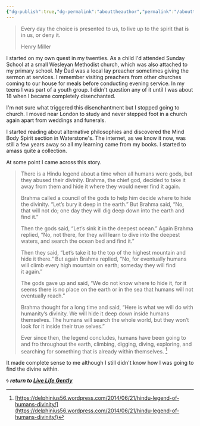 ```yaml
---
{"dg-publish":true,"dg-permalink":"abouttheauthor","permalink":"/abouttheauthor/","dgHomeLink":true,"dgPassFrontmatter":false}
---
```



> Every day the choice is presented to us, to live up to the spirit that is in us, or deny it.
> 
> Henry Miller

I started on my own quest in my twenties. As a child I'd attended Sunday School at a small Wesleyan Methodist church, which was also attached to my primary school. My Dad was a local lay preacher sometimes giving the sermon at services. I remember visiting preachers from other churches coming to our house for meals before conducting evening service. In my teens I was part of a youth group. I didn't question any of it until I was about 18 when I became completely disenchanted.

I'm not sure what triggered this disenchantment but I stopped going to church. I moved near London to study and never stepped foot in a church again apart from weddings and funerals.

I started reading about alternative philosophies and discovered the Mind Body Spirit section in Waterstone's. The internet, as we know it now, was still a few years away so all my learning came from my books. I started to amass quite a collection.

At some point I came across this story.

> There is a Hindu legend about a time when all humans were gods, but they abused their divinity. Brahma, the chief god, decided to take it away from them and hide it where they would never find it again.
> 
> Brahma called a council of the gods to help him decide where to hide the divinity. “Let’s bury it deep in the earth.” But Brahma said, “No, that will not do; one day they will dig deep down into the earth and find it.”
> 
> Then the gods said, “Let’s sink it in the deepest ocean.” Again Brahma replied, “No, not there, for they will learn to dive into the deepest waters, and search the ocean bed and find it.”
> 
> Then they said, “Let’s take it to the top of the highest mountain and hide it there.” But again Brahma replied, “No, for eventually humans will climb every high mountain on earth; someday they will find it again.”
> 
> The gods gave up and said, “We do not know where to hide it, for it seems there is no place on the earth or in the sea that humans will not eventually reach.”
> 
> Brahma thought for a long time and said, “Here is what we will do with humanity’s divinity. We will hide it deep down inside humans themselves. The humans will search the whole world, but they won’t look for it inside their true selves.”
> 
> Ever since then, the legend concludes, humans have been going to and fro throughout the earth, climbing, digging, diving, exploring, and searching for something that is already within themselves. [^1]

It made complete sense to me although I still didn't know how I was going to find the divine within.

🌀 ***return to [Live Life Gently](https://livelifegently.co.uk/)***

[^1]: [https://delphinius56.wordpress.com/2014/06/21/hindu-legend-of-humans-divinity/](https://delphinius56.wordpress.com/2014/06/21/hindu-legend-of-humans-divinity/)